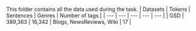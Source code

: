 
This folder contains all the data used during the task.
| Datasets | Tokens | Sentences | Genres | Number of tags |
| --- | --- | --- | --- | --- |
| GSD | 389,363 | 16,342 | Blogs, NewsReviews, Wiki | 17 |
